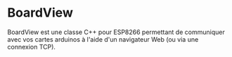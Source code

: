 # BoardView

BoardView est une classe C++ pour ESP8266 permettant de communiquer avec vos cartes arduinos à l'aide d'un navigateur Web (ou via une connexion TCP).




